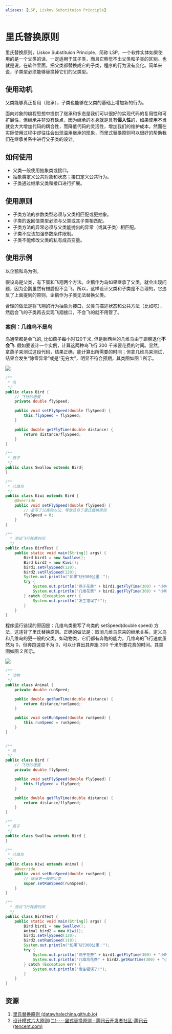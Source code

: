 ```yaml
---
aliases: [LSP, Liskov Substituion Principle]
---
```


# 里氏替换原则

里氏替换原则，Liskov Substituion Principle，简称 LSP，一个软件实体如果使用的是一个父类的话，一定适用于其子类，而且它察觉不出父类和子类的区别。也就是说，在软件里面，把父类都替换成它的子类，程序的行为没有变化。简单来说，子类型必须能够替换掉它们的父类型。

## 使用动机

父类能够真正复用（继承），子类也能够在父类的基础上增加新的行为。

面向对象的编程思想中提供了继承和多态是我们可以很好的实现代码的复用性和可扩展性，但继承并非没有缺点，因为继承的本身就是具有**侵入性**的，如果使用不当就会大大增加代码的耦合性，而降低代码的灵活性，增加我们的维护成本，然而在实际使用过程中却往往会出现滥用继承的现象，而里式替换原则可以很好的帮助我们在继承关系中进行父子类的设计。

## 如何使用

- 父类一般使用抽象类或接口。
- 抽象类定义公共对象和状态；接口定义公共行为。
- 子类通过继承父类和接口进行扩展。

## 使用原则

- 子类方法的参数类型必须与父类相匹配或更抽象。
- 子类的返回值类型必须与父类或其子类相匹配。
- 子类方法的异常必须与父类能抛出的异常（或其子类）相匹配。
- 子类不应该加强参数条件限制。
- 子类不能修改父类的私有成员变量。

## 使用示例

以企鹅和鸟为例。

假设鸟是父类，有下蛋和飞翔两个方法。企鹅作为鸟如果继承了父类，就会出现问题，因为企鹅虽然有翅膀但不会飞。所以，这样设计父类和子类是不合理的，它违反了上面提到的原则，企鹅作为子类无法替换父类。

合理的做法是将飞翔的行为抽象为接口，父类鸟描述状态和公共方法（比如吃），然后会飞的子类再去实现飞翔接口，不会飞的就不用管了。

### 案例：几维鸟不是鸟

鸟通常都是会飞的, 比如燕子每小时120千米, 但是新西兰的几维鸟由于翅膀退化**不会飞**. 假如要设计一个实例，计算这两种鸟飞行 300 千米要花费的时间。显然，拿燕子来测试这段代码，结果正确，能计算出所需要的时间；但拿几维鸟来测试，结果会发生“除零异常”或是“无穷大”，明显不符合预期，其类图如图 1 所示。

![](https://pic-1257412153.cos.ap-nanjing.myqcloud.com/images/images/2022/12/11/20221211140047-81934d.png)

```java
/**
 * 鸟
 */
public class Bird {
    // 飞行的速度
    private double flySpeed;

    public void setFlySpeed(double flySpeed) {
        this.flySpeed = flySpeed;
    }

    public double getFlyTime(double distance) {
        return distance/flySpeed;
    }
}

/**
 * 燕子
 */
public class Swallow extends Bird{
}

/**
 * 几维鸟
 */
public class Kiwi extends Bird {
    @Override
    public void setFlySpeed(double flySpeed) {
        // 重写了父类的方法，导致违背了里氏替换原则
        flySpeed = 0;
    }
}

/**
  * 测试飞行耗费时间
  */
public class BirdTest {
    public static void main(String[] args) {
        Bird bird1 = new Swallow();
        Bird bird2 = new Kiwi();
        bird1.setFlySpeed(120);
        bird2.setFlySpeed(120);
        System.out.println("如果飞行300公里：");
        try {
            System.out.println("燕子花费" + bird1.getFlyTime(300) + "小时.");
            System.out.println("几维花费" + bird2.getFlyTime(300) + "小时。");
        } catch (Exception err) {
            System.out.println("发生错误了!");
        }
    }
}
```

程序运行错误的原因是：几维鸟类重写了鸟类的 setSpeed(double speed) 方法，这违背了里氏替换原则。正确的做法是：取消几维鸟原来的继承关系，定义鸟和几维鸟的更一般的父类，如动物类，它们都有奔跑的能力。几维鸟的飞行速度虽然为 0，但奔跑速度不为 0，可以计算出其奔跑 300 千米所要花费的时间。其类图如图 2 所示。

![](https://pic-1257412153.cos.ap-nanjing.myqcloud.com/images/images/2022/12/11/20221211140217-664e18.png)

```java
/**
 * 动物
 */
public class Animal {
    private double runSpeed;

    public double getRunTime(double distance) {
        return distance/runSpeed;
    }

    public void setRunSpeed(double runSpeed) {
        this.runSpeed = runSpeed;
    }
}


/**
 * 鸟
 */
public class Bird {
    // 飞行的速度
    private double flySpeed;

    public void setFlySpeed(double flySpeed) {
        this.flySpeed = flySpeed;
    }

    public double getFlyTime(double distance) {
        return distance/flySpeed;
    }
}

/**
 * 燕子
 */
public class Swallow extends Bird {
}

/**
 * 几维鸟
 */
public class Kiwi extends Animal {
    @Override
    public void setRunSpeed(double runSpeed) {
        // 继承更一般的父类
        super.setRunSpeed(runSpeed);
    }
}

/**
  * 测试飞行耗费时间
  */
public class BirdTest {
    public static void main(String[] args) {
        Bird bird1 = new Swallow();
        Animal bird2 = new Kiwi();
        bird1.setFlySpeed(120);
        bird2.setRunSpeed(110);
        System.out.println("如果飞行300公里：");
        try {
            System.out.println("燕子花费" + bird1.getFlyTime(300) + "小时.");
            System.out.println("几维鸟花费" + bird2.getRunTime(300) + "小时。");
        } catch (Exception err) {
            System.out.println("发生错误了!");
        }
    }
}
```


## 资源

1. [里氏替换原则 (datawhalechina.github.io)](https://datawhalechina.github.io/sweetalk-design-pattern/#/content/design_principles/liskov_substituion_principle)
2. [设计模式六大原则(二)----里式替换原则 - 腾讯云开发者社区-腾讯云 (tencent.com)](https://cloud.tencent.com/developer/article/1831005)